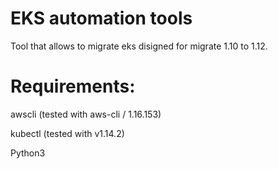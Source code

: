 # EKS automation tools

Tool that allows to migrate eks disigned for migrate 1.10 to 1.12.


# Requirements:

awscli (tested with aws-cli / 1.16.153)

kubectl (tested with v1.14.2)

Python3


